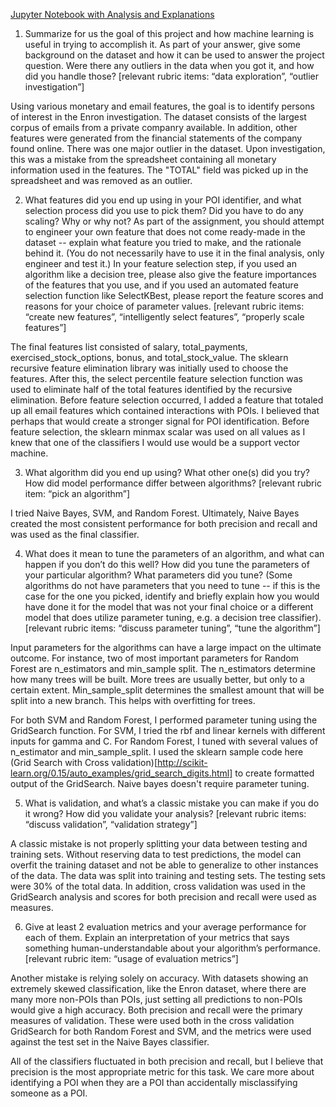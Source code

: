 [Jupyter Notebook with Analysis and Explanations](https://github.com/yaskyj/machine-learning/blob/master/final_project/Enron%20Dataset%20Exploration.ipynb)
1. Summarize for us the goal of this project and how machine learning is useful in trying to accomplish it. As part of your answer, give some background on the dataset and how it can be used to answer the project question. Were there any outliers in the data when you got it, and how did you handle those?  [relevant rubric items: “data exploration”, “outlier investigation”]

Using various monetary and email features, the goal is to identify persons of interest in the Enron investigation. The dataset consists of the largest corpus of emails from a private companry available. In addition, other features were generated from the financial statements of the company found online. There was one major outlier in the dataset. Upon investigation, this was a mistake from the spreadsheet containing all monetary information used in the features. The "TOTAL" field was picked up in the spreadsheet and was removed as an outlier.

2. What features did you end up using in your POI identifier, and what selection process did you use to pick them? Did you have to do any scaling? Why or why not? As part of the assignment, you should attempt to engineer your own feature that does not come ready-made in the dataset -- explain what feature you tried to make, and the rationale behind it. (You do not necessarily have to use it in the final analysis, only engineer and test it.) In your feature selection step, if you used an algorithm like a decision tree, please also give the feature importances of the features that you use, and if you used an automated feature selection function like SelectKBest, please report the feature scores and reasons for your choice of parameter values.  [relevant rubric items: “create new features”, “intelligently select features”, “properly scale features”]

The final features list consisted of salary, total_payments, exercised_stock_options, bonus, and total_stock_value. The sklearn recursive feature elimination library was initially used to choose the features. After this, the select percentile feature selection function was used to eliminate half of the total features identified by the recursive elimination. Before feature selection occurred, I added a feature that totaled up all email features which contained interactions with POIs. I believed that perhaps that would create a stronger signal for POI identification. Before feature selection, the sklearn minmax scalar was used on all values as I knew that one of the classifiers I would use would be a support vector machine.

3. What algorithm did you end up using? What other one(s) did you try? How did model performance differ between algorithms?  [relevant rubric item: “pick an algorithm”]

I tried Naive Bayes, SVM, and Random Forest. Ultimately, Naive Bayes created the most consistent performance for both precision and recall and was used as the final classifier.

4. What does it mean to tune the parameters of an algorithm, and what can happen if you don’t do this well?  How did you tune the parameters of your particular algorithm? What parameters did you tune? (Some algorithms do not have parameters that you need to tune -- if this is the case for the one you picked, identify and briefly explain how you would have done it for the model that was not your final choice or a different model that does utilize parameter tuning, e.g. a decision tree classifier).  [relevant rubric items: “discuss parameter tuning”, “tune the algorithm”]

Input parameters for the algorithms can have a large impact on the ultimate outcome. For instance, two of most important parameters for Random Forest are n_estimators and min_sample split. The n_estimators determine how many trees will be built. More trees are usually better, but only to a certain extent. Min_sample_split determines the smallest amount that will be split into a new branch. This helps with overfitting for trees.

For both SVM and Random Forest, I performed parameter tuning using the GridSearch function. For SVM, I tried the rbf and linear kernels with different inputs for gamma and C. For Random Forest, I tuned with several values of n_estimator and min_sample_split. I used the sklearn sample code here (Grid Search with Cross validation)[http://scikit-learn.org/0.15/auto_examples/grid_search_digits.html] to create formatted output of the GridSearch. Naive bayes doesn't require parameter tuning.

5. What is validation, and what’s a classic mistake you can make if you do it wrong? How did you validate your analysis?  [relevant rubric items: “discuss validation”, “validation strategy”]

 A classic mistake is not properly splitting your data between testing and training sets. Without reserving data to test predictions, the model can overfit the training dataset and not be able to generalize to other instances of the data. The data was split into training and testing sets. The testing sets were 30% of the total data. In addition, cross validation was used in the GridSearch analysis and scores for both precision and recall were used as measures.

6. Give at least 2 evaluation metrics and your average performance for each of them.  Explain an interpretation of your metrics that says something human-understandable about your algorithm’s performance. [relevant rubric item: “usage of evaluation metrics”]

Another mistake is relying solely on accuracy. With datasets showing an extremely skewed classification, like the Enron dataset, where there are many more non-POIs than POIs, just setting all predictions to non-POIs would give a high accuracy. Both precision and recall were the primary measures of validation. These were used both in the cross validation GridSearch for both Random Forest and SVM, and the metrics were used against the test set in the Naive Bayes classifier.

All of the classifiers fluctuated in both precision and recall, but I believe that precision is the most appropriate metric for this task. We care more about identifying a POI when they are a POI than accidentally misclassifying someone as a POI.